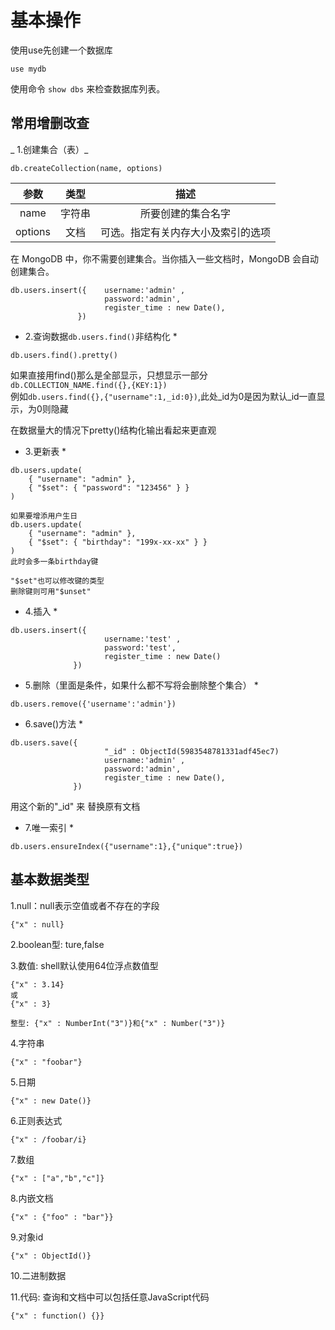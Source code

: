 # 基本操作

使用use先创建一个数据库
```
use mydb
```
使用命令 ` show dbs ` 来检查数据库列表。

## 常用增删改查
_ 1.创建集合（表）_
```
db.createCollection(name, options)
```
| 参数 | 类型 | 描述 |      
| :------: |:-----: |:-----: |     
| name | 字符串 | 所要创建的集合名字 |    
|options |文档 |	可选。指定有关内存大小及索引的选项 |   

在 MongoDB 中，你不需要创建集合。当你插入一些文档时，MongoDB 会自动创建集合。

```
db.users.insert({    username:'admin' ,
                     password:'admin',
                     register_time : new Date(),
               })
```

* 2.查询数据` db.users.find() `非结构化 *
```
db.users.find().pretty()
```
如果直接用find()那么是全部显示，只想显示一部分` db.COLLECTION_NAME.find({},{KEY:1}) `    
例如` db.users.find({},{"username":1,_id:0}) `,此处_id为0是因为默认_id一直显示，为0则隐藏

在数据量大的情况下pretty()结构化输出看起来更直观

* 3.更新表 *

```
db.users.update(
    { "username": "admin" },
    { "$set": { "password": "123456" } }
)

如果要增添用户生日
db.users.update(
    { "username": "admin" },
    { "$set": { "birthday": "199x-xx-xx" } }
)
此时会多一条birthday键

"$set"也可以修改键的类型
删除键则可用"$unset"
```

* 4.插入 *
```
db.users.insert({
                     username:'test' ,
                     password:'test',
                     register_time : new Date()
              })
 ```
 
 * 5.删除（里面是条件，如果什么都不写将会删除整个集合） *
 ```
db.users.remove({'username':'admin'})
```

* 6.save()方法 *
``` 
db.users.save({
                     "_id" : ObjectId(5983548781331adf45ec7)
                     username:'admin' ,
                     password:'admin',
                     register_time : new Date(),
              })
```
用这个新的"_id" 来 替换原有文档

* 7.唯一索引 *
```	
db.users.ensureIndex({"username":1},{"unique":true})
```



## 基本数据类型
1.null：null表示空值或者不存在的字段
```
{"x" : null}
```
2.boolean型: ture,false

3.数值: shell默认使用64位浮点数值型
```
{"x" : 3.14}
或
{"x" : 3}

整型: {"x" : NumberInt("3")}和{"x" : Number("3")}
```

4.字符串
```
{"x" : "foobar"}
```

5.日期
```
{"x" : new Date()}
```

6.正则表达式
```
{"x" : /foobar/i}
```

7.数组
```
{"x" : ["a","b","c"]}
```

8.内嵌文档
```
{"x" : {"foo" : "bar"}}
```

9.对象id
```
{"x" : ObjectId()}
```

10.二进制数据

11.代码: 查询和文档中可以包括任意JavaScript代码
```
{"x" : function() {}}
```
